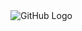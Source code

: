 <img src="https://github.githubassets.com/images/modules/logos_page/GitHub-Mark.png" alt="GitHub Logo">
